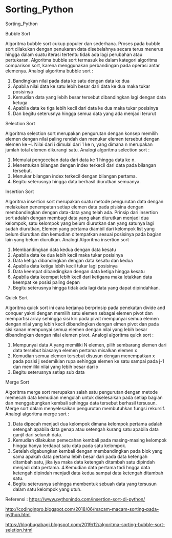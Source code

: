 # Sorting_Python
Sorting_Python

Bubble Sort

Algoritma bubble sort cukup populer dan sederhana. Proses pada bubble sort dilakukan dengan penukaran data disebelahnya secara terus menerus hingga dalam suatu iterasi tertentu tidak ada lagi perubahan atau pertukaran. Algoritma bubble sort termasuk ke dalam kategori algoritma comparison sort, karena menggunakan perbandingan pada operasi antar elemenya.
Analogi algoritma bubble sort :
1. Bandingkan nilai pada data ke satu dengan data ke dua
2. Apabila nilai data ke satu lebih besar dari data ke dua maka tukar posisinya
3. Kemudian data yang lebih besar tersebut dibandingkan lagi dengan data ketuga
4. Apabila data ke tiga lebih kecil dari data ke dua maka tukar posisinya
5. Dan begitu seterusnya hingga semua data yang ada menjadi terurut

Selection Sort

Algoritma selection sort merupakan pengurutan dengan konsep memilih elemen dengan nilai paling rendah dan menukar elemen tersebut dengan elemen ke –i. Nilai dari i dimulai dari 1 ke n, yang dimana n merupakan jumlah total elemen dikurangi satu.
Analogi algoritma selection sort :
1. Memulai pengecekan data dari data ke 1 hingga data ke n.
2. Menentukan bilangan dengan index terkecil dari data pada bilangan tersebut.
3. Menukar bilangan index terkecil dengan bilangan pertama.
4. Begitu seterusnya hingga data berhasil diurutkan semuanya.

Insertion Sort

Algoritma insertion sort merupakan suatu metode pengurutan data dengan melakukan penempatan setiap elemen data pada pisisina dengan membandingkan dengan data-data yang telah ada. Prinsip dari insertion sort adalah dengan membagi data yang akan diurutkan menjadi dua kelompok, satu kelompok yang belum diurutkan dan yang satunya lagi sudah diurutkan, Elemen yang pertama diambil dari kelompok list yang belum diurutkan dan kemudian ditempatkan sesuai posisinya pada bagian lain yang belum diurutkan.
Analogi Algoritma insertion sort
1. Membandingkan data kedua dengan data kesatu
2. Apabila data ke dua lebih kecil maka tukar posisinya
3. Data ketiga dibandingkan dengan data kesatu dan kedua
4. Apabila data ketiga lebih kecil tukar lagi posisinya
5. Data keempat dibandingkan dengan data ketiga hingga kesatu
6. Apabila data keempat lebih kecil dari ketigana maka letakkan data keempat ke posisi paling depan
7. Begitu seterusnya hingga tidak ada lagi data yang dapat dipindahkan.

Quick Sort

Algoritma quick sort ini cara kerjanya berprinsip pada penekatan divide and conquer yakni dengan memilih satu elemen sebagai elemen pivot dan mempartisi array sehingga sisi kiri pada pivot mempunyai semua elemen dengan nilai yang lebih kecil dibandingkan dengan elmen pivot dan pada sisi kanan mempunyai semua elemen dengan nilai yang lebih besar dibandingkan dengan nilai elemen pivot.
Analogi algoritma quick sort :
1. Mempunyai data A yang memiliki N elemen, pilih sembarang elemen dari data tersebut biasanya elemen pertama misalkan elemen x
2. Kemudian semua elemen tersebut disusun dengan menempatkan x pada posisi j sedemikian rupa sehingga elemen ke satu sampai pada j-1 dan memiliki nilai yang lebih besar dari x
3. Begitu seterusnya setiap sub data

Merge Sort

Algoritma merge sort merupakan salah satu pengurutan dengan metode memecah data kemudian mengolah untuk diselesaikan pada setiap bagian dan menggabungkan kembali sehingga data tersebut berhasil tersusun. Merge sort dalam menyelesaikan pengurutan membutuhkan fungsi rekursif.
Analogi algoritma merge sort :
1. Data dipecah menjadi dua kelompok dimana kelompok pertama adalah setengah apabila data genap atau setengah kurang satu apabila data ganjil dari seluruh data.
2. Kemudian dilakukan pemecahan kembali pada masing-masing kelompok hingga hanya terdapat satu data pada satu kelompok.
3. Setelah digabungkan kembali dengan membandingkan pada blok yang sama apakah data pertama lebih besar dari pada data ketengah ditambah satu, jika iya maka data ketengah ditambah satu dipindah menjadi data pertama.
4.Kemudian data pertama tadi hngga data ketengah dipindah menjadi data kedua sampai data ketengah ditambah satu.
5. Begitu seterusnya sehingga membentuk sebuah data yang tersusun dalam satu kelompok yang utuh.

Referensi :
https://www.pythonindo.com/insertion-sort-di-python/

http://codinginpro.blogspot.com/2018/06/macam-macam-sorting-pada-python.html

https://blogbugabagi.blogspot.com/2019/12/algoritma-sorting-bubble-sort-seletion.html

